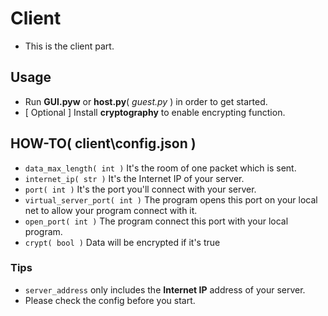 # Client

* This is the client part.

## Usage

* Run **GUI.pyw** or **host.py**( _guest.py_ ) in order to get started.
* [ Optional ] Install **cryptography** to enable encrypting function.

## HOW-TO( client\config.json )

* `data_max_length( int )` It's the room of one packet which is sent.
* `internet_ip( str )` It's the Internet IP of your server.
* `port( int )` It's the port you'll connect with your server.
* `virtual_server_port( int )` The program opens this port on your local net to allow your program connect with it.
* `open_port( int )` The program connect this port with your local program.
* `crypt( bool )` Data will be encrypted if it's true

### Tips

* `server_address` only includes the **Internet IP** address of your server.
* Please check the config before you start.
